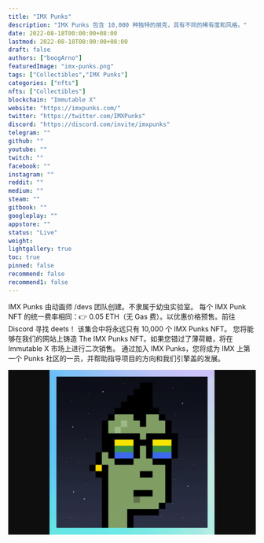```yaml
---
title: "IMX Punks"
description: "IMX Punks 包含 10,000 种独特的朋克，具有不同的稀有度和风格。"
date: 2022-08-18T00:00:00+08:00
lastmod: 2022-08-18T00:00:00+08:00
draft: false
authors: ["boogArno"]
featuredImage: "imx-punks.png"
tags: ["Collectibles","IMX Punks"]
categories: ["nfts"]
nfts: ["Collectibles"]
blockchain: "Immutable X"
website: "https://imxpunks.com/"
twitter: "https://twitter.com/IMXPunks"
discord: "https://discord.com/invite/imxpunks"
telegram: ""
github: ""
youtube: ""
twitch: ""
facebook: ""
instagram: ""
reddit: ""
medium: ""
steam: ""
gitbook: ""
googleplay: ""
appstore: ""
status: "Live"
weight: 
lightgallery: true
toc: true
pinned: false
recommend: false
recommend1: false
---
```

IMX Punks 由动画师 /devs 团队创建。不隶属于幼虫实验室。
每个 IMX Punk NFT 的统一费率相同：👉 0.05 ETH（无 Gas 费）。以优惠价格预售。前往 Discord 寻找 deets！
该集合中将永远只有 10,000 个 IMX Punks NFT。
您将能够在我们的网站上铸造 The IMX Punks NFT。如果您错过了薄荷糖，将在 Immutable X 市场上进行二次销售。
通过加入 IMX Punks，您将成为 IMX 上第一个 Punks 社区的一员，并帮助指导项目的方向和我们引擎盖的发展。

![imxpunks-dapp-collectibles-immutablex-image1_c69a5ba610f882bc1d59193a6187c457](imxpunks-dapp-collectibles-immutablex-image1_c69a5ba610f882bc1d59193a6187c457.png)
